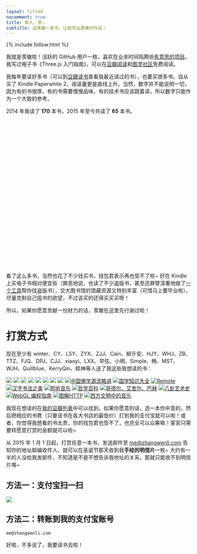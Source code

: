 ```yaml
---
layout: titled
nocomment: true
title: 来人，赏~
subtitle: 送羡辙一本书，让她写出更棒的作品！
---
```


{% include follow.html %}

我就是羡辙啦！活跃的 GitHub 用户一枚，喜欢在业余时间捣腾些<a href="https://github.com/Ovilia" target="_blank">有意思的项目</a>。我写过电子书《Three.js 入门指南》，可以在<a href="http://read.douban.com/ebook/7412854">豆瓣阅读</a>和<a href="http://www.ituring.com.cn/book/1272">图灵社区</a>免费阅读。

我每年要读好多书（可以到<a href="http://book.douban.com/people/ovilia1024/collect" target="_blank">豆瓣读书</a>查看我最近读过的书），也要买很多书。自从买了 Kindle Paperwhite 2，阅读量更是直线上升。当然，数字并不能说明一切，因为有的书很厚，有的书需要慢慢品味，有的技术书应该跳着读，所以数字只能作为一个大致的参考。

2014 年我读了 <strong class="text-xlarge">170</strong> 本书，2015 年至今共读了 <strong class="text-xlarge">65</strong> 本书。

<div id="reading-chart" style="height: 400px"></div>

看了这么多书，当然也花了不少钱买书，钱包君表示再也受不了啦~ 好在 Kindle 上买电子书相对便宜些（罪恶地说，也读了不少盗版书，甚至还罪孽深重地做了<a href="https://github.com/Ovilia/readfree-chrome-extension" target="_blank">一个工具</a>帮你找盗版书），交大图书馆的馆藏资源又特别丰富（可惜马上要毕业啦）。尽量克制自己囤书的欲望，不过该买的还得买买买呀！

所以，如果你愿意贡献一份财力的话，羡辙在这里先行谢过啦！



# 打赏方式

现在至少有 winter、CY、LSY、ZYX、ZJJ、Cain、柳亓安、HJY、WHJ、ZB、TTZ、FJQ、DPJ、CJJ、xiaoyi、LXX、早弦、小明、Simple、畅、MST、WJH、Quillblue、KerryQin、粽神等人送了我这些我想读的书：

<p class="no-indent">
<a href="http://book.douban.com/subject/21338365/" target="_blank" onclick="_gaq.push(['_trackEvent', 'ToTipBook', 'InTip', 'http://book.douban.com/subject/21338365/']);"><img class="tip-book" src="{{ site.url }}/img/loading.gif" data-src="http://img3.douban.com/spic/s24951890.jpg" /></a>
<a href="http://book.douban.com/subject/1147347/" target="_blank" onclick="_gaq.push(['_trackEvent', 'ToTipBook', 'InTip', 'http://book.douban.com/subject/1147347/']);"><img class="tip-book" src="{{ site.url }}/img/loading.gif" data-src="http://img3.douban.com/spic/s1112394.jpg" /></a>
<a href="{{ site.url }}/2014/11/24/html-and-css-design-and-build-websites/" target="_blank" onclick="_gaq.push(['_trackEvent', 'ToPost', 'InTip', '{{ site.url }}/2014/11/24/html-and-css-design-and-build-websites/']);"><img class="tip-book" src="{{ site.url }}/img/loading.gif" data-src="http://img5.douban.com/spic/s4663406.jpg" /></a>
<a href="http://book.douban.com/subject/25878880/" target="_blank" onclick="_gaq.push(['_trackEvent', 'ToTipBook', 'InTip', 'http://book.douban.com/subject/25878880/']);"><img class="tip-book" src="{{ site.url }}/img/loading.gif" data-src="http://img3.douban.com/spic/s27273610.jpg" /></a>
<a href="http://book.douban.com/subject/20471302/" target="_blank" onclick="_gaq.push(['_trackEvent', 'ToTipBook', 'InTip', 'http://book.douban.com/subject/20471302/']);"><img class="tip-book" src="{{ site.url }}/img/loading.gif" data-src="http://img5.douban.com/spic/s24522948.jpg" /></a>
<a href="http://book.douban.com/subject/5431185/" target="_blank" onclick="_gaq.push(['_trackEvent', 'ToTipBook', 'InTip', 'http://book.douban.com/subject/5431185/']);"><img class="tip-book" src="{{ site.url }}/img/loading.gif" data-src="http://img3.douban.com/spic/s6266644.jpg" /></a>
<a href="http://book.douban.com/subject/25755879/" target="_blank" onclick="_gaq.push(['_trackEvent', 'ToTipBook', 'InTip', 'http://book.douban.com/subject/25755879/']);"><img class="tip-book" src="{{ site.url }}/img/loading.gif" data-src="http://img3.douban.com/mpic/s27110230.jpg" /></a>
<a href="http://book.douban.com/subject/10518014/" target="_blank" onclick="_gaq.push(['_trackEvent', 'ToTipBook', 'InTip', 'http://book.douban.com/subject/10518014/']);"><img class="tip-book" src="{{ site.url }}/img/loading.gif" data-src="http://img5.douban.com/mpic/s8866458.jpg" /></a>
<a href="http://book.douban.com/subject/1025989/" target="_blank" onclick="_gaq.push(['_trackEvent', 'ToTipBook', 'InTip', '中国佛学源流略讲']);"><img class="tip-book" src="{{ site.url }}/img/loading.gif" data-src="http://img5.douban.com/mpic/s10048618.jpg" title="中国佛学源流略讲" alt="中国佛学源流略讲" /></a>
<a href="http://book.douban.com/subject/19977091/" target="_blank" onclick="_gaq.push(['_trackEvent', 'ToTipBook', 'InTip', '国学知识大全']);"><img class="tip-book" src="{{ site.url }}/img/loading.gif" data-src="http://img3.douban.com/mpic/s24410295.jpg" title="国学知识大全" alt="国学知识大全" /></a>
<a href="http://book.douban.com/subject/21362627/" target="_blank" onclick="_gaq.push(['_trackEvent', 'ToTipBook', 'InTip', 'Remote']);"><img class="tip-book" src="{{ site.url }}/img/loading.gif" data-src="http://img3.douban.com/mpic/s25505835.jpg" title="Remote" alt="Remote" /></a>
<a href="http://book.douban.com/subject/4124716/" target="_blank" onclick="_gaq.push(['_trackEvent', 'ToTipBook', 'InTip', '汉字书法之美']);"><img class="tip-book" src="{{ site.url }}/img/loading.gif" data-src="http://img3.douban.com/lpic/s4062475.jpg" title="汉字书法之美" alt="汉字书法之美" /></a>
<a href="http://book.douban.com/subject/10590165/" target="_blank" onclick="_gaq.push(['_trackEvent', 'ToTipBook', 'InTip', '聆听音乐']);"><img class="tip-book" src="{{ site.url }}/img/loading.gif" data-src="http://img4.douban.com/mpic/s9053208.jpg" title="聆听音乐" alt="聆听音乐" /></a>
<a href="http://book.douban.com/subject/5500884/" target="_blank" onclick="_gaq.push(['_trackEvent', 'ToTipBook', 'InTip', '哲学百科']);"><img class="tip-book" src="{{ site.url }}/img/loading.gif" data-src="http://img3.douban.com/lpic/s24425053.jpg" title="哲学百科" alt="哲学百科" /></a>
<a href="http://book.douban.com/subject/1291204/" target="_blank" onclick="_gaq.push(['_trackEvent', 'ToTipBook', 'InTip', '哥德尔、艾舍尔、巴赫']);"><img class="tip-book" src="{{ site.url }}/img/loading.gif" data-src="http://img4.douban.com/mpic/s1789059.jpg" title="哥德尔、艾舍尔、巴赫" alt="哥德尔、艾舍尔、巴赫" /></a>
<a href="http://book.douban.com/subject/26236437/" target="_blank" onclick="_gaq.push(['_trackEvent', 'ToTipBook', 'InTip', '八卦艺术史']);"><img class="tip-book" src="{{ site.url }}/img/loading.gif" data-src="http://img4.douban.com/mpic/s28014789.jpg" title="八卦艺术史" alt="八卦艺术史" /></a>
<a href="http://book.douban.com/subject/25909351/" target="_blank" onclick="_gaq.push(['_trackEvent', 'ToTipBook', 'InTip', 'WebGL 编程指南']);"><img class="tip-book" src="{{ site.url }}/img/loading.gif" data-src="http://img3.douban.com/mpic/s27306770.jpg" title="WebGL 编程指南" alt="WebGL 编程指南" /></a>
<a href="http://book.douban.com/subject/25863515/" target="_blank" onclick="_gaq.push(['_trackEvent', 'ToTipBook', 'InTip', '图解HTTP']);"><img class="tip-book" src="{{ site.url }}/img/loading.gif" data-src="http://img3.douban.com/mpic/s27283822.jpg" title="图解HTTP" alt="图解HTTP" /></a>
<a href="http://book.douban.com/subject/1428307/" target="_blank" onclick="_gaq.push(['_trackEvent', 'ToTipBook', 'InTip', '西方文明中的音乐']);"><img class="tip-book" src="{{ site.url }}/img/loading.gif" data-src="http://img3.douban.com/mpic/s2620043.jpg" title="西方文明中的音乐" alt="西方文明中的音乐" /></a>
</p>

我现在想读的在<a href="http://book.douban.com/doulist/17651217/" target="_blank">我的豆瓣列表</a>中可以找到。如果你愿意的话，选一本你中意的，然后把相应的书费（只要该书在各大书店的最低价）打到我的支付宝就可以啦！或者，你觉得我想看的书太贵，你的钱包君也受不了，也完全可以众筹嘛！客官只需要转愿意打赏的金额就可以啦~

从 2015 年 1 月 1 日起，打赏任意一本书，发送邮件至 <a href="mailto:me@zhangwenli.com">me@zhangwenli.com</a> 告知你的地址邮编收件人，就可以在圣诞节那天收到我**手绘的明信片**一枚~ 大约有一半的人没给我发邮件，不知道是不是不想告诉我地址的关系，那就只能收不到明信片咯~

## 方法一：支付宝扫一扫

<img src="{{ site.url }}/img/loading.gif" data-src="http://7xl1oi.com1.z0.glb.clouddn.com/zhifu.png" />

## 方法二：转账到我的支付宝账号

`me@zhangwenli.com`

好啦，不多说了，我要读书去啦！


<script type="text/javascript">
    var loadJs = [['{{ site.url }}/js/echarts-all.js', function() {
        // init echarts
        var chart = echarts.init($('#reading-chart')[0]);
        chart.setOption({
            tooltip: {
                trigger: 'value'
            },
            legend: {
                data:['2014', '2015']
            },
            grid: {
                x: 40,
                x2: 40,
                y: 40
            },
            calculable: true,
            xAxis: [{
                type: 'category',
                data: ['1月', '2月', '3月', '4月', '5月', '6月',
                        '7月', '8月', '9月', '10月', '11月', '12月'],
                axisLine: {
                    show: false
                }
            }],
            yAxis: [{
                type: 'value',
                axisLine: {
                    show: false
                }
            }],
            series: [{
                name: '2014',
                type: 'bar',
                data: [5, 28, 11, 9, 16, 9, 16, 13, 12, 5, 9, 9, 7, 6],
                itemStyle: {
                    normal: {
                        color: '#22C3AA'
                    }
                },
                markPoint: {
                    data: [{
                        type: 'max', 
                        name: '最大值'
                    }, {
                        type: 'min',
                        name: '最小值'
                    }]
                },
                markLine: {
                    data: [{
                        type: 'average',
                        name: '平均值'
                    }]
                }
            }, {
                name: '2015',
                type: 'bar',
                data: [7, 9, 9, 7, 8, 7, 4, 1, 9, 2],
                itemStyle: {
                    normal: {
                        color: '#D0648A'
                    }
                },
                markPoint: {
                    data: [{
                        type: 'max', 
                        name: '最大值'
                    }, {
                        type: 'min',
                        name: '最小值'
                    }]
                },
                markLine: {
                    data: [{
                        type: 'average',
                        name: '平均值'
                    }]
                }
            }]
        });

        $(window).resize(chart.resize);
    }]];
</script>

